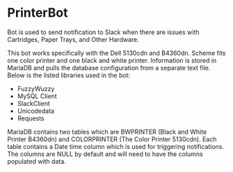 # PrinterBot
Bot is used to send notification to Slack when there are issues with Cartridges, Paper Trays, and Other Hardware.

This bot works specifically with the Dell 5130cdn and B4360dn. Scheme fits one color printer and one black and white printer. Information is stored in MariaDB and pulls the database configuration from a separate text file. Below is the listed libraries used in the bot:
- FuzzyWuzzy
- MySQL Client
- SlackClient
- Unicodedata
- Requests

MariaDB contains two tables which are BWPRINTER (Black and White Printer B4360dn) and COLORPRINTER (The Color Printer 5130cdn). Each table contains a Date time column which is used for triggering notifications. The columns are NULL by default and will need to have the columns populated with data.
